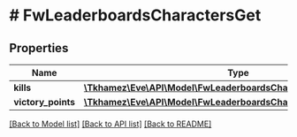 # # FwLeaderboardsCharactersGet

## Properties

Name | Type | Description | Notes
------------ | ------------- | ------------- | -------------
**kills** | [**\Tkhamez\Eve\API\Model\FwLeaderboardsCharactersGetKills**](FwLeaderboardsCharactersGetKills.md) |  |
**victory_points** | [**\Tkhamez\Eve\API\Model\FwLeaderboardsCharactersGetVictoryPoints**](FwLeaderboardsCharactersGetVictoryPoints.md) |  |

[[Back to Model list]](../../README.md#models) [[Back to API list]](../../README.md#endpoints) [[Back to README]](../../README.md)
